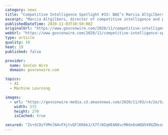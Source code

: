 ```yaml
---
category: news
title: "Competitive Intelligence Spotlight #33: BAE’s Marcia Altgilbers on CI & Price-to-Win Skill Sets, Her Outlook for AI/ML Tools in Data Analysis"
excerpt: "Marcia Altgilbers, director of competitive intelligence and price to win at BAE Systems Inc., told ArchIntel in a recent interview that ethical awareness, analytical and critical thinking and business acumen are the primary skills that she is looking for CI practitioners."
publishedDateTime: 2020-11-03T10:50:00Z
originalUrl: "https://www.govconwire.com/2020/11/competitive-intelligence-spotlight-33-baes-marcia-altgilbers-on-ci-and-price-to-win-skill-sets-her-outlook-for-ai-ml-tools-in-data-analysis/"
webUrl: "https://www.govconwire.com/2020/11/competitive-intelligence-spotlight-33-baes-marcia-altgilbers-on-ci-and-price-to-win-skill-sets-her-outlook-for-ai-ml-tools-in-data-analysis/"
type: article
quality: 19
heat: 19
published: false

provider:
  name: GovCon Wire
  domain: govconwire.com

topics:
  - AI
  - Machine Learning

images:
  - url: "https://govconwire-media.s3.amazonaws.com/2020/11/03/c4/2e/5a/9f/c9/a4/79/d4/a0If300000PgaUdEAJ-altgilbers_marcia_20201103.png"
    width: 272
    height: 270
    isCached: true

secured: "Zv+SC0zfVMnlN4vFXjtvQFlKKbkJ/X7f/WZqHEANUvcM0dx0sWQQ549GZHxzm/13iJtuJePEjrq9c+BfadnczR9Uy6zoKjrhtsIJTKqnWZ/V5Lkx3EfYtoGaIpXrlh7Rx7wZKHsF0fKgXbYm/f1d+U0UrCwxr6IsHxN/MKsuuPyD23X5K0417z5QjU9h7uWhfom4HL37DIyfG/a7qV6RZKfdL1Fy1C8m7tPeZgA7zHQTelfGURCRTmfavsxgfjGYR54gJmZGZBM0iYEdsur2BfUoCsifFsgPEeF7q0QXU/cm7U3WM4QTmPd6P+Ozbw0K2lVMF3mdBs+DnVdl7e3d8ycKCK4kcCNcwbHrKsovTKs=;9Xt5QHyJT87jOFaR9sQ51w=="
---
```


